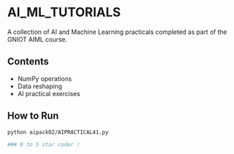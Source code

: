 ﻿# AI_ML_TUTORIALS

A collection of AI and Machine Learning practicals completed as part of the GNIOT AIML course.

## Contents
- NumPy operations
- Data reshaping
- AI practical exercises

## How to Run
```bash
python aipack02/AIPRACTICAL41.py

### 0 to 5 star coder !
